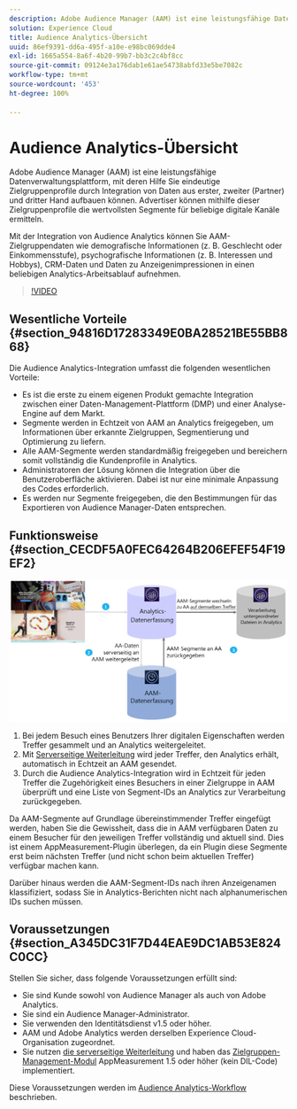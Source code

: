 ```yaml
---
description: Adobe Audience Manager (AAM) ist eine leistungsfähige Datenverwaltungsplattform, mit deren Hilfe Sie eindeutige Zielgruppenprofile durch Integration von Daten aus erster, zweiter (Partner) und dritter Hand aufbauen können. Advertiser können mithilfe dieser Zielgruppenprofile die wertvollsten Segmente für beliebige digitale Kanäle ermitteln.
solution: Experience Cloud
title: Audience Analytics-Übersicht
uuid: 86ef9391-dd6a-495f-a10e-e98bc069dde4
exl-id: 1665a554-8a6f-4b20-99b7-bb3c2c4bf8cc
source-git-commit: 09124e3a176dab1e61ae54738abfd33e5be7082c
workflow-type: tm+mt
source-wordcount: '453'
ht-degree: 100%

---
```


# Audience Analytics-Übersicht

Adobe Audience Manager (AAM) ist eine leistungsfähige Datenverwaltungsplattform, mit deren Hilfe Sie eindeutige Zielgruppenprofile durch Integration von Daten aus erster, zweiter (Partner) und dritter Hand aufbauen können. Advertiser können mithilfe dieser Zielgruppenprofile die wertvollsten Segmente für beliebige digitale Kanäle ermitteln.

Mit der Integration von Audience Analytics können Sie AAM-Zielgruppendaten wie demografische Informationen (z. B. Geschlecht oder Einkommensstufe), psychografische Informationen (z. B. Interessen und Hobbys), CRM-Daten und Daten zu Anzeigenimpressionen in einen beliebigen Analytics-Arbeitsablauf aufnehmen.

>[!VIDEO](https://video.tv.adobe.com/v/25450/?quality=12)

## Wesentliche Vorteile  {#section_94816D17283349E0BA28521BE55BB868}

Die Audience Analytics-Integration umfasst die folgenden wesentlichen Vorteile:

* Es ist die erste zu einem eigenen Produkt gemachte Integration zwischen einer Daten-Management-Plattform (DMP) und einer Analyse-Engine auf dem Markt.
* Segmente werden in Echtzeit von AAM an Analytics freigegeben, um Informationen über erkannte Zielgruppen, Segmentierung und Optimierung zu liefern.
* Alle AAM-Segmente werden standardmäßig freigegeben und bereichern somit vollständig die Kundenprofile in Analytics.
* Administratoren der Lösung können die Integration über die Benutzeroberfläche aktivieren. Dabei ist nur eine minimale Anpassung des Codes erforderlich.
* Es werden nur Segmente freigegeben, die den Bestimmungen für das Exportieren von Audience Manager-Daten entsprechen.

## Funktionsweise {#section_CECDF5A0FEC64264B206EFEF54F19EF2}

![](assets/mc-aud-dataflow.png)

1. Bei jedem Besuch eines Benutzers Ihrer digitalen Eigenschaften werden Treffer gesammelt und an Analytics weitergeleitet.
1. Mit [Serverseitige Weiterleitung](/help/admin/admin/c-server-side-forwarding/ssf.md) wird jeder Treffer, den Analytics erhält, automatisch in Echtzeit an AAM gesendet.
1. Durch die Audience Analytics-Integration wird in Echtzeit für jeden Treffer die Zugehörigkeit eines Besuchers in einer Zielgruppe in AAM überprüft und eine Liste von Segment-IDs an Analytics zur Verarbeitung zurückgegeben.

Da AAM-Segmente auf Grundlage übereinstimmender Treffer eingefügt werden, haben Sie die Gewissheit, dass die in AAM verfügbaren Daten zu einem Besucher für den jeweiligen Treffer vollständig und aktuell sind. Dies ist einem AppMeasurement-Plugin überlegen, da ein Plugin diese Segmente erst beim nächsten Treffer (und nicht schon beim aktuellen Treffer) verfügbar machen kann.

Darüber hinaus werden die AAM-Segment-IDs nach ihren Anzeigenamen klassifiziert, sodass Sie in Analytics-Berichten nicht nach alphanumerischen IDs suchen müssen.

## Voraussetzungen {#section_A345DC31F7D44EAE9DC1AB53E824C0CC}

Stellen Sie sicher, dass folgende Voraussetzungen erfüllt sind:

* Sie sind Kunde sowohl von Audience Manager als auch von Adobe Analytics.
* Sie sind ein Audience Manager-Administrator.
* Sie verwenden den Identitätsdienst v1.5 oder höher.
* AAM und Adobe Analytics werden derselben Experience Cloud-Organisation zugeordnet.
* Sie nutzen [die serverseitige Weiterleitung](/help/admin/admin/c-server-side-forwarding/ssf.md) und haben das [Zielgruppen-Management-Modul](https://experienceleague.adobe.com/docs/audience-manager/user-guide/implementation-integration-guides/integration-other-solutions/audience-management-module.html?lang=de) AppMeasurement 1.5 oder höher (kein DIL-Code) implementiert.

Diese Voraussetzungen werden im [Audience Analytics-Workflow](/help/integrate/c-audience-analytics/c-workflow/audiences-workflow.md) beschrieben.
